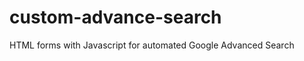 custom-advance-search
=====================

HTML forms with Javascript for automated Google Advanced Search